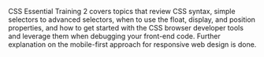 CSS Essential Training 2 covers topics that review CSS syntax, simple selectors to advanced selectors, when to use the float, display, and position properties, and how to get started with the CSS browser developer tools and leverage them when debugging your front-end code. Further explanation on the mobile-first approach for responsive web design is done.